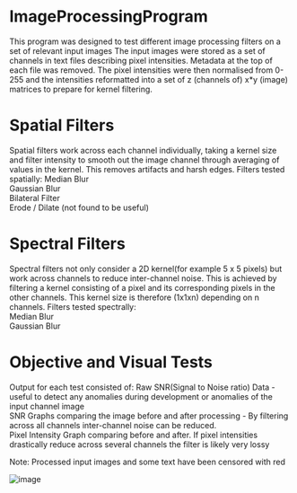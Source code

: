 # ImageProcessingProgram
This program was designed to test different image processing filters on a set of relevant input images
The input images were  stored as a set of channels in text files describing pixel intensities. Metadata at the top of each file was removed. The pixel intensities were then normalised from 0-255
and the intensities reformatted into a set of z (channels of) x*y (image) matrices to prepare for kernel filtering.
# Spatial Filters
Spatial filters work across each channel individually, taking a kernel size and filter intensity to smooth out the image channel through averaging of values in the kernel. This removes artifacts and harsh edges.
Filters tested spatially:
  Median Blur  
  Gaussian Blur  
  Bilateral Filter  
  Erode / Dilate (not found to be useful)

# Spectral Filters
Spectral filters not only consider a 2D kernel(for example 5 x 5 pixels) but work across channels to reduce inter-channel noise. This is achieved by filtering
a kernel consisting of a pixel and its corresponding pixels in the other channels. This kernel size is therefore (1x1xn) depending on n channels.
Filters tested spectrally:  
  Median Blur  
  Gaussian Blur  
# Objective and Visual Tests


Output for each test consisted of:
  Raw SNR(Signal to Noise ratio) Data - useful to detect any anomalies during development or anomalies of the input channel image  
  SNR Graphs comparing the image before and after processing - By filtering across all channels inter-channel noise can be reduced.  
  Pixel Intensity Graph comparing before and after. If pixel intensities drastically reduce across several channels the filter is likely very lossy
  
  Note: Processed input images and some text have been censored with red  
  
  ![image](https://github.com/dandertery/ImageProcessingProgram/assets/110602627/bcb4c544-c1ff-487a-951f-c67842ff6a95)
